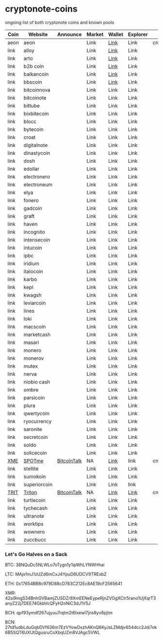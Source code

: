# cryptonote-coins
ongoing list of both cryptonote coins and known pools

|  **Coin** | **Website** | **Announce** | **Market** | **Wallet** | **Explorer** | **Algo** | **Script** | **Git** | **Donate** |
|  ------ | ------ | ------ | ------ | ------ | ------ | ------ | ------ | ------ | ------ |
|  aeon | aeon |  | Link | [Link](https://www.aeon.cash/#downloads) | Link | cn_lite_v7 | [GitHub](https://github.com/aeugenegray/xmr-stak-aeon.git) |  |  WmtK9TQ6yd2ZWZDAkRsebc2ppzUq2Wuo9XRRjHMH2fvqM3ARVqk3styJ6AavJFcpJFPFtxRGAqGFoJMZGJ6YYzQ61TYGfpykX.....26de7b7abd3e434586941e246e6a0de202ca6ae4677645f990b7d61770f0fe43 |
|  link | alloy |  | Link | [Link](https://alloyproject.org/#wallet) | Link |  | Link |  | Link |
|  link | arto |  | Link | [Link](https://www.arto.cash/#download) | Link |  | Link |  | Link |
|  link | b2b coin |  | Link | [Link](https://b2bcoin.xyz/#download) | Link |  | Link |  | Link |
|  link | balkancoin |  | Link | [Link](https://www.balkancoin.org/downloads/) | Link |  | Link |  | Link |
|  link | bbscoin |  | Link | [Link](https://bbscoin.xyz/download/#downloads) | Link |  | Link |  | Link |
|  link | bitcoinnova |  | Link | Link | Link |  | Link |  | Link |
|  link | bitcoinote |  | Link | Link | Link |  | Link |  | Link |
|  link | bittube |  | Link | Link | Link |  | Link |  | Link |
|  link | bixbitecoin |  | Link | Link | Link |  | Link |  | Link |
|  link | blocc |  | Link | Link | Link |  | Link |  | Link |
|  link | bytecoin |  | Link | Link | Link |  | Link |  | 27td1udbLduGqbDVf636m7EzVYowDszhAKnQ6KyJsLZMdjv654dcc2Jdi7ok6B5SQT6UXUtQgusruCoXbqUZm8VJAgc5VWL |
|  link | croat |  | Link | Link | Link |  | Link |  | Link |
|  link | digitalnote |  | Link | Link | Link |  | Link |  | Link |
|  link | dinastycoin |  | Link | Link | Link |  | Link |  | Link |
|  link | dosh |  | Link | Link | Link |  | Link |  | Link |
|  link | edollar |  | Link | Link | Link |  | Link |  | Link |
|  link | electronero |  | Link | Link | Link |  | Link |  | Link |
|  link | electroneum |  | Link | Link | Link |  | Link |  | Link |
|  link | elya |  | Link | Link | Link |  | Link |  | Link |
|  link | fonero |  | Link | Link | Link |  | Link |  | Link |
|  link | gadcoin |  | Link | Link | Link |  | Link |  | Link |
|  link | graft |  | Link | Link | Link |  | Link |  | Link |
|  link | haven |  | Link | Link | Link |  | Link |  | Link |
|  link | incognito |  | Link | Link | Link |  | Link |  | Link |
|  link | intensecoin |  | Link | Link | Link |  | Link |  | Link |
|  link | intucoin |  | Link | Link | Link |  | Link |  | Link |
|  link | ipbc |  | Link | Link | Link |  | Link |  | Link |
|  link | iridium |  | Link | Link | Link |  | Link |  | Link |
|  link | italocoin |  | Link | Link | Link |  | Link |  | Link |
|  link | karbo |  | Link | Link | Link |  | Link |  | Link |
|  link | kepl |  | Link | Link | Link |  | Link |  | Link |
|  link | kwagsh |  | Link | Link | Link |  | Link |  | Link |
|  link | leviarcoin |  | Link | Link | Link |  | Link |  | Link |
|  link | lines |  | Link | Link | Link |  | Link |  | Link |
|  link | loki |  | Link | Link | Link |  | Link |  | Link |
|  link | macscoin |  | Link | Link | Link |  | Link |  | Link |
|  link | marketcash |  | Link | Link | Link |  | Link |  | Link |
|  link | masari |  | Link | Link | Link |  | Link |  | Link |
|  link | monero |  | Link | Link | Link |  | Link |  | 42si9ingS34BnhGVBamjZUSDZr8XmEENeEypeRjnZVGgXCtr5rano1UjXqrT3anyZ22j7DEE74GkbVcQFyH2nNiC3dJ1V5J |
|  link | monerov |  | Link | Link | Link |  | Link |  | Link |
|  link | mutex |  | Link | Link | Link |  | Link |  | Link |
|  link | nerva |  | Link | Link | Link |  | Link |  | Link |
|  link | niobio cash |  | Link | Link | Link |  | Link |  | Link |
|  link | ombre |  | Link | Link | Link |  | Link |  | Link |
|  link | parsicoin |  | Link | Link | Link |  | Link |  | Link |
|  link | plura |  | Link | Link | Link |  | Link |  | Link |
|  link | qwertycoin |  | Link | Link | Link |  | Link |  | QWC1ezpQa8xhjAkAMNM2p5G7kuLrmXu8XjidgccoPEZncY4vKB4DD2MhiRx3qmWaKqcBUsVGVdnFjCD7P5Lmij1G1SCNpihRdT |
|  link | ryocurrency |  | Link | Link | Link |  | Link |  | Link |
|  link | saronite |  | Link | Link | Link |  | Link |  | Link |
|  link | secretcoin |  | Link | Link | Link |  | Link |  | Link |
|  link | soldo |  | Link | Link | Link |  | Link |  | Link |
|  link | solicecoin |  | Link | Link | Link |  | Link |  | Link |
|  [XME](https://github.com/aeugenegray/cryptonote-coins-list/tree/master/spotme) | [SPOTme](https://www2.spotmecoin.com/) | [BitcoinTalk](https://bitcointalk.org/index.php?topic=2701367.0) | NA | [Link](https://www2.spotmecoin.com/) | link | cn_lite_v7 | [GitHub](https://github.com/aeugenegray/xmr-stak-spotme) |  | Link |
|  link | stellite |  | Link | Link | Link |  | Link |  | Link |
|  link | sumokoin |  | Link | Link | Link |  | Link |  | Link |
|  link | superiorcoin |  | Link | Link | link |  | Link |  | Link |
|  [TRIT](https://github.com/aeugenegray/cryptonote-coins-list/tree/master/triton) | [Triton](https://tritonproject.org/) | [BitcoinTalk](https://bitcointalk.org/index.php?topic=2944793.0) | NA | [Link](https://tritonproject.org/#wallets) | [Link](http://explorer.tritonproject.org/) | cn_lite_v7 | [GitHub](https://github.com/aeugenegray/xmr-stak-triton) | [GitHub](https://github.com/Triton-io) | Tw1Wf4BYraTYsWMA7SRiQbTLHpzoVueedCsDBjXAF6tZC9Fjjw7s1pnhTfMjeAMcZJ7JMKipyfSTYdRiAAagUNae28hB14UFA |
|  link | turtlecoin |  | Link | Link | Link |  | Link |  | Link |
|  link | tychecash |  | Link | Link | Link |  | Link |  | Link |
|  link | ultranote |  | Link | Link | Link |  | Link |  | Link |
|  link | worktips |  | Link | Link | Link |  | Link |  | Link |
|  link | wownero |  | Link | Link | Link |  | Link |  | Link |
|  link | zuccbucc |  | Link | Link | Link |  | Link |  | Link |

### Let's Go Halves on a Sack

BTC: 38NQuDc5NLWLo7oTygn1y1ipWhLYNWHhai

LTC: MAjxfmJ1zUZd6mCxJ4YpuD6UDCV9TRExbZ

ETH: 0x17654BB8c979D88cD783C212Ec8AE19cF2565641

XMR: 42si9ingS34BnhGVBamjZUSDZr8XmEENeEypeRjnZVGgXCtr5rano1UjXqrT3anyZ22j7DEE74GkbVcQFyH2nNiC3dJ1V5J

BCH: qpf93ymdf267ujyuu7rqtm2t6lxewl7jns8yv8pjtm

BCN: 27td1udbLduGqbDVf636m7EzVYowDszhAKnQ6KyJsLZMdjv654dcc2Jdi7ok6B5SQT6UXUtQgusruCoXbqUZm8VJAgc5VWL
